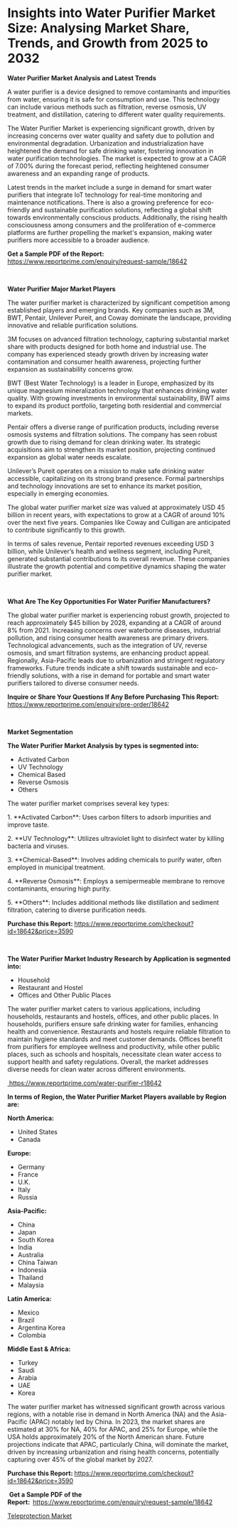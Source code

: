 <p><h1>Insights into Water Purifier Market Size: Analysing Market Share, Trends, and Growth from 2025 to 2032</h1></p><p><strong>Water Purifier Market Analysis and Latest Trends</strong></p>
<p><p>A water purifier is a device designed to remove contaminants and impurities from water, ensuring it is safe for consumption and use. This technology can include various methods such as filtration, reverse osmosis, UV treatment, and distillation, catering to different water quality requirements.</p><p>The Water Purifier Market is experiencing significant growth, driven by increasing concerns over water quality and safety due to pollution and environmental degradation. Urbanization and industrialization have heightened the demand for safe drinking water, fostering innovation in water purification technologies. The market is expected to grow at a CAGR of 7.00% during the forecast period, reflecting heightened consumer awareness and an expanding range of products. </p><p>Latest trends in the market include a surge in demand for smart water purifiers that integrate IoT technology for real-time monitoring and maintenance notifications. There is also a growing preference for eco-friendly and sustainable purification solutions, reflecting a global shift towards environmentally conscious products. Additionally, the rising health consciousness among consumers and the proliferation of e-commerce platforms are further propelling the market's expansion, making water purifiers more accessible to a broader audience.</p></p>
<p><strong>Get a Sample PDF of the Report:&nbsp;</strong> <a href="https://www.reportprime.com/enquiry/request-sample/18642?utm_campaign=2106&utm_medium=2&utm_source=Github&utm_content=ia&utm_term=19032025&utm_id=water-purifier">https://www.reportprime.com/enquiry/request-sample/18642</a></p>
<p>&nbsp;</p>
<p><strong>Water Purifier Major Market Players</strong></p>
<p><p>The water purifier market is characterized by significant competition among established players and emerging brands. Key companies such as 3M, BWT, Pentair, Unilever Pureit, and Coway dominate the landscape, providing innovative and reliable purification solutions.</p><p>3M focuses on advanced filtration technology, capturing substantial market share with products designed for both home and industrial use. The company has experienced steady growth driven by increasing water contamination and consumer health awareness, projecting further expansion as sustainability concerns grow.</p><p>BWT (Best Water Technology) is a leader in Europe, emphasized by its unique magnesium mineralization technology that enhances drinking water quality. With growing investments in environmental sustainability, BWT aims to expand its product portfolio, targeting both residential and commercial markets.</p><p>Pentair offers a diverse range of purification products, including reverse osmosis systems and filtration solutions. The company has seen robust growth due to rising demand for clean drinking water. Its strategic acquisitions aim to strengthen its market position, projecting continued expansion as global water needs escalate.</p><p>Unilever’s Pureit operates on a mission to make safe drinking water accessible, capitalizing on its strong brand presence. Formal partnerships and technology innovations are set to enhance its market position, especially in emerging economies.</p><p>The global water purifier market size was valued at approximately USD 45 billion in recent years, with expectations to grow at a CAGR of around 10% over the next five years. Companies like Coway and Culligan are anticipated to contribute significantly to this growth.</p><p>In terms of sales revenue, Pentair reported revenues exceeding USD 3 billion, while Unilever’s health and wellness segment, including Pureit, generated substantial contributions to its overall revenue. These companies illustrate the growth potential and competitive dynamics shaping the water purifier market.</p></p>
<p>&nbsp;</p>
<p><strong>What Are The Key Opportunities For Water Purifier Manufacturers?</strong></p>
<p><p>The global water purifier market is experiencing robust growth, projected to reach approximately $45 billion by 2028, expanding at a CAGR of around 8% from 2021. Increasing concerns over waterborne diseases, industrial pollution, and rising consumer health awareness are primary drivers. Technological advancements, such as the integration of UV, reverse osmosis, and smart filtration systems, are enhancing product appeal. Regionally, Asia-Pacific leads due to urbanization and stringent regulatory frameworks. Future trends indicate a shift towards sustainable and eco-friendly solutions, with a rise in demand for portable and smart water purifiers tailored to diverse consumer needs.</p></p>
<p><strong>Inquire or Share Your Questions If Any Before Purchasing This Report:</strong> <a href="https://www.reportprime.com/enquiry/pre-order/18642?utm_campaign=2106&utm_medium=2&utm_source=Github&utm_content=ia&utm_term=19032025&utm_id=water-purifier">https://www.reportprime.com/enquiry/pre-order/18642</a></p>
<p>&nbsp;</p>
<p><strong>Market Segmentation</strong></p>
<p><strong>The Water Purifier Market Analysis by types is segmented into:</strong></p>
<p><ul><li>Activated Carbon</li><li>UV Technology</li><li>Chemical Based</li><li>Reverse Osmosis</li><li>Others</li></ul></p>
<p><p>The water purifier market comprises several key types: </p><p>1. **Activated Carbon**: Uses carbon filters to adsorb impurities and improve taste.</p><p>2. **UV Technology**: Utilizes ultraviolet light to disinfect water by killing bacteria and viruses.</p><p>3. **Chemical-Based**: Involves adding chemicals to purify water, often employed in municipal treatment.</p><p>4. **Reverse Osmosis**: Employs a semipermeable membrane to remove contaminants, ensuring high purity.</p><p>5. **Others**: Includes additional methods like distillation and sediment filtration, catering to diverse purification needs.</p></p>
<p><strong>Purchase this Report:&nbsp;</strong><a href="https://www.reportprime.com/checkout?id=18642&price=3590&utm_campaign=2106&utm_medium=2&utm_source=Github&utm_content=ia&utm_term=19032025&utm_id=water-purifier">https://www.reportprime.com/checkout?id=18642&price=3590</a></p>
<p>&nbsp;</p>
<p><strong>The Water Purifier Market Industry Research by Application is segmented into:</strong></p>
<p><ul><li>Household</li><li>Restaurant and Hostel</li><li>Offices and Other Public Places</li></ul></p>
<p><p>The water purifier market caters to various applications, including households, restaurants and hostels, offices, and other public places. In households, purifiers ensure safe drinking water for families, enhancing health and convenience. Restaurants and hostels require reliable filtration to maintain hygiene standards and meet customer demands. Offices benefit from purifiers for employee wellness and productivity, while other public places, such as schools and hospitals, necessitate clean water access to support health and safety regulations. Overall, the market addresses diverse needs for clean water across different environments.</p></p>
<p><a href="https://www.reportprime.com/water-purifier-r18642?utm_campaign=2106&utm_medium=2&utm_source=Github&utm_content=ia&utm_term=19032025&utm_id=water-purifier">&nbsp;https://www.reportprime.com/water-purifier-r18642</a></p>
<p><strong>In terms of Region, the Water Purifier Market Players available by Region are:</strong></p>
<p>
    <p> <strong> North America: </strong>
        <ul>
            <li>United States</li>
            <li>Canada</li>
        </ul>
        </p> 
    <p> <strong> Europe: </strong>
        <ul>
            <li>Germany</li>
            <li>France</li>
            <li>U.K.</li>
            <li>Italy</li>
            <li>Russia</li>
        </ul>
        </p> 
    <p> <strong> Asia-Pacific: </strong>
        <ul>
            <li>China</li>
            <li>Japan</li>
            <li>South Korea</li>
            <li>India</li>
            <li>Australia</li>
            <li>China Taiwan</li>
            <li>Indonesia</li>
            <li>Thailand</li>
            <li>Malaysia</li>
        </ul>
        </p> 
    <p> <strong> Latin America: </strong>
        <ul>
            <li>Mexico</li>
            <li>Brazil</li>
            <li>Argentina Korea</li>
            <li>Colombia</li>
        </ul>
        </p> 
    <p> <strong> Middle East & Africa: </strong>
        <ul>
            <li>Turkey</li>
            <li>Saudi</li>
            <li>Arabia</li>
            <li>UAE</li>
            <li>Korea</li>
        </ul>
    </p>
    </p>
<p><p>The water purifier market has witnessed significant growth across various regions, with a notable rise in demand in North America (NA) and the Asia-Pacific (APAC) notably led by China. In 2023, the market shares are estimated at 30% for NA, 40% for APAC, and 25% for Europe, while the USA holds approximately 20% of the North American share. Future projections indicate that APAC, particularly China, will dominate the market, driven by increasing urbanization and rising health concerns, potentially capturing over 45% of the global market by 2027.</p></p>
<p><strong>Purchase this Report: </strong><a href="https://www.reportprime.com/checkout?id=18642&price=3590&utm_campaign=2106&utm_medium=2&utm_source=Github&utm_content=ia&utm_term=19032025&utm_id=water-purifier">https://www.reportprime.com/checkout?id=18642&price=3590</a></p>
<p>&nbsp;<strong>Get a Sample PDF of the Report:&nbsp;&nbsp;</strong><a href="https://www.reportprime.com/enquiry/request-sample/18642?utm_campaign=2106&utm_medium=2&utm_source=Github&utm_content=ia&utm_term=19032025&utm_id=water-purifier">https://www.reportprime.com/enquiry/request-sample/18642</a></p>
<p><strong></strong></p>
<p><p><a href="https://github.com/syskamazucqa/Market-Research-Report-List-1/blob/main/teleprotection-market.md?utm_campaign=2106&utm_medium=2&utm_source=Github&utm_content=ia&utm_term=19032025&utm_id=water-purifier">Teleprotection Market</a></p></p>